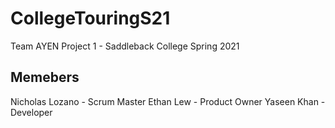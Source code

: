 # CollegeTouringS21
Team AYEN Project 1 - Saddleback College Spring 2021
## Memebers
Nicholas Lozano - Scrum Master
Ethan Lew - Product Owner
Yaseen Khan - Developer

